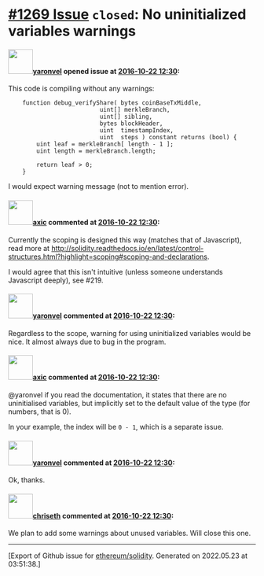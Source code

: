 # [\#1269 Issue](https://github.com/ethereum/solidity/issues/1269) `closed`: No uninitialized variables warnings

#### <img src="https://avatars.githubusercontent.com/u/19823963?v=4" width="50">[yaronvel](https://github.com/yaronvel) opened issue at [2016-10-22 12:30](https://github.com/ethereum/solidity/issues/1269):

This code is compiling without any warnings:

```
    function debug_verifyShare( bytes coinBaseTxMiddle,
                          uint[] merkleBranch,
                          uint[] sibling,
                          bytes blockHeader,
                          uint  timestampIndex,
                          uint  steps ) constant returns (bool) {
        uint leaf = merkleBranch[ length - 1 ];
        uint length = merkleBranch.length;

        return leaf > 0;
    } 
```

I would expect warning message (not to mention error).


#### <img src="https://avatars.githubusercontent.com/u/20340?v=4" width="50">[axic](https://github.com/axic) commented at [2016-10-22 12:30](https://github.com/ethereum/solidity/issues/1269#issuecomment-255529528):

Currently the scoping is designed this way (matches that of Javascript), read more at http://solidity.readthedocs.io/en/latest/control-structures.html?highlight=scoping#scoping-and-declarations.

I would agree that this isn't intuitive (unless someone understands Javascript deeply), see #219.

#### <img src="https://avatars.githubusercontent.com/u/19823963?v=4" width="50">[yaronvel](https://github.com/yaronvel) commented at [2016-10-22 12:30](https://github.com/ethereum/solidity/issues/1269#issuecomment-255534716):

Regardless to the scope, warning for using uninitialized variables would be nice.
It almost always due to bug in the program.

#### <img src="https://avatars.githubusercontent.com/u/20340?v=4" width="50">[axic](https://github.com/axic) commented at [2016-10-22 12:30](https://github.com/ethereum/solidity/issues/1269#issuecomment-255544506):

@yaronvel if you read the documentation, it states that there are no uninitialised variables, but implicitly set to the default value of the type (for numbers, that is 0).

In your example, the index will be `0 - 1`, which is a separate issue.

#### <img src="https://avatars.githubusercontent.com/u/19823963?v=4" width="50">[yaronvel](https://github.com/yaronvel) commented at [2016-10-22 12:30](https://github.com/ethereum/solidity/issues/1269#issuecomment-255544671):

Ok, thanks.

#### <img src="https://avatars.githubusercontent.com/u/9073706?v=4" width="50">[chriseth](https://github.com/chriseth) commented at [2016-10-22 12:30](https://github.com/ethereum/solidity/issues/1269#issuecomment-255744730):

We plan to add some warnings about unused variables. Will close this one.


-------------------------------------------------------------------------------



[Export of Github issue for [ethereum/solidity](https://github.com/ethereum/solidity). Generated on 2022.05.23 at 03:51:38.]
